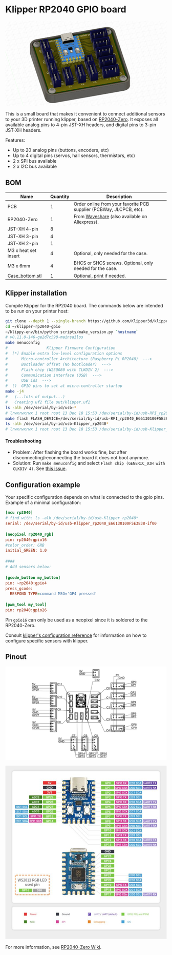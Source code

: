 # Klipper RP2040 GPIO board

![CAD Preview](images/banner.png)

This is a small board that makes it convenient to connect additional sensors to your 3D printer running klipper, based on [RP2040-Zero](https://www.waveshare.com/wiki/RP2040-Zero). It exposes all available analog pins to 4-pin JST-XH headers, and digital pins to 3-pin JST-XH headers.

Features:
* Up to 20 analog pins (buttons, encoders, etc)
* Up to 4 digital pins (servos, hall sensors, thermistors, etc)
* 2 x SPI bus available
* 2 x I2C bus available

## BOM

| Name | Quantity | Description |
|---|---|---|
| PCB | 1 | Order online from your favorite PCB supplier (PCBWay, JLCPCB, etc). |
| RP2040-Zero | 1 | From [Waveshare](https://www.waveshare.com/rp2040-zero.htm) (also available on Aliexpress).
| JST-XH 4-pin | 8 | |
| JST-XH 3-pin | 4 | |
| JST-XH 2-pin | 1 | |
| M3 x heat set insert | 4 | Optional, only needed for the case. |
| M3 x 6mm | 4 | BHCS or SHCS screws. Optional, only needed for the case. |
| Case_bottom.stl | 1 | Optional, print if needed. |

## Klipper installation

Compile Klipper for the RP2040 board. The commands below are intended to be run on your printer host:
```sh
git clone --depth 1 --single-branch https://github.com/Klipper3d/klipper.git ~/klipper-rp2040-gpio
cd ~/klipper-rp2040-gpio
~/klippy-env/bin/python scripts/make_version.py `hostname`
# v0.11.0-146-ge2d7c598-mainsailos
make menuconfig
#                 Klipper Firmware Configuration
#  [*] Enable extra low-level configuration options
#      Micro-controller Architecture (Raspberry Pi RP2040)  --->
#      Bootloader offset (No bootloader)  --->
#      Flash chip (W25Q080 with CLKDIV 2)  --->
#      Communication interface (USB)  --->
#      USB ids  --->
#  ()  GPIO pins to set at micro-controller startup
make -j4
#   (...lots of output...)
#   Creating uf2 file out/klipper.uf2
ls -alh /dev/serial/by-id/usb-*
# lrwxrwxrwx 1 root root 13 Dec 18 15:53 /dev/serial/by-id/usb-RPI_rp2040_E66130100F5E3838-if00 -> ../../ttyACM1
make flash FLASH_DEVICE=/dev/serial/by-id/usb-RPI_rp2040_E66130100F5E3838-if00
ls -alh /dev/serial/by-id/usb-Klipper_rp2040*
# lrwxrwxrwx 1 root root 13 Dec 18 15:53 /dev/serial/by-id/usb-Klipper_rp2040_E66130100F5E3838-if00 -> ../../ttyACM1
```

#### Troubleshooting

* Problem: After flashing the board works fine, but after disconnecting/reconnecting the board it does not boot anymore.
* Solution: Run `make menuconfig` and select `Flash chip (GENERIC_03H with CLKDIV 4)`. See [this issue](https://github.com/raspberrypi/pico-sdk/issues/1304).

## Configuration example

Your specific configuration depends on what is connected to the gpio pins. Example of a minimal configuration:

```ini
[mcu rp2040]
# find with: ls -alh /dev/serial/by-id/usb-Klipper_rp2040*
serial: /dev/serial/by-id/usb-Klipper_rp2040_E66130100F5E3838-if00

[neopixel rp2040_rgb]
pin: rp2040:gpio16
#color_order: GRB
initial_GREEN: 1.0

####
# Add sensors below:

[gcode_button my_button]
pin: ~rp2040:gpio4
press_gcode:
  RESPOND TYPE=command MSG='GP4 pressed'

[pwm_tool my_tool]
pin: rp2040:gpio26
```

Pin `gpio16` can only be used as a neopixel since it is soldered to the RP2040-Zero.

Consult [klipper's configuration reference](https://www.klipper3d.org/Config_Reference.html) for information on how to configure specific sensors with klipper.

## Pinout

![Pinout](images/pinout.png)

![RP2040 pinout](images/rp2040-zero-schematics.png)

For more information, see [RP2040-Zero Wiki](https://www.waveshare.com/wiki/RP2040-Zero).
